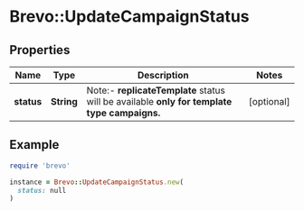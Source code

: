 # Brevo::UpdateCampaignStatus

## Properties

| Name | Type | Description | Notes |
| ---- | ---- | ----------- | ----- |
| **status** | **String** | Note:- **replicateTemplate** status will be available **only for template type campaigns.**  | [optional] |

## Example

```ruby
require 'brevo'

instance = Brevo::UpdateCampaignStatus.new(
  status: null
)
```

